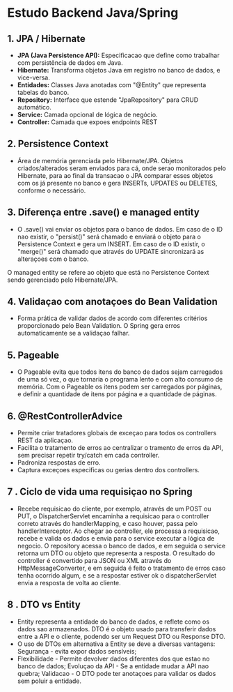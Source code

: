 # Estudo Backend Java/Spring

## 1. JPA / Hibernate

- **JPA (Java Persistence API):** Especificacao que define como trabalhar com persistência de dados em Java.
- **Hibernate:** Transforma objetos Java em registro no banco de dados, e vice-versa.
- **Entidades:** Classes Java anotadas com "@Entity" que representa tabelas do banco.
- **Repository:** Interface que estende "JpaRepository" para CRUD automático.
- **Service:** Camada opcional de lógica de negócio.
- **Controller:** Camada que expoes endpoints REST

## 2. Persistence Context

- Área de memória gerenciada pelo Hibernate/JPA.
Objetos criados/alterados seram enviados para cá, onde serao
monitorados pelo Hibernate, para ao final da transacao o JPA
comparar esses objetos com os já presente no banco e gera
INSERTs, UPDATES ou DELETES, conforme o necessário.

## 3. Diferença entre .save() e managed entity

- O .save() vai enviar os objetos para o banco de dados.
Em caso de o ID nao existir, o "persist()" será chamado e 
enviará o objeto para o Persistence Context e gera um INSERT.
Em caso de o ID existir, o "merge()" será chamado que
através do UPDATE sincronizará as alteraçoes com o banco.

O managed entity se refere ao objeto que está no Persistence
Context sendo gerenciado pelo Hibernate/JPA.

## 4. Validaçao com anotaçoes do Bean Validation

- Forma prática de validar dados de acordo com diferentes critérios proporcionado pelo Bean Validation. O Spring gera
erros automaticamente se a validaçao falhar.

## 5. Pageable

- O Pageable evita que todos itens do banco de dados sejam carregados de uma só vez, o que tornaria o programa lento
e com alto consumo de memória. Com o Pageable os itens podem ser carregados por páginas, e definir a quantidade de itens
por página e a quantidade de páginas.

## 6. @RestControllerAdvice

- Permite criar tratadores globais de exceçao para todos os controllers REST da aplicaçao.
- Facilita o tratamento de erros ao centralizar o tramento de erros da API, sem precisar repetir try/catch
em cada controller.
- Padroniza respostas de erro.
- Captura exceçoes especificas ou gerias dentro dos controllers.

## 7 . Ciclo de vida uma requisiçao no Spring

- Recebe requisicao do cliente, por exemplo, através de um POST ou PUT, o DispatcherServlet encaminha a requisicao
para o controller correto através do handlerMapping, e caso houver, passa pelo handlerInterceptor. Ao chegar ao
controller, ele processa a requisicao, recebe e valida os dados e envia para o service executar a lógica de negocio. 
O repository acessa o banco de dados, e em seguida o service retorna um DTO ou objeto que representa a resposta.
O resultado do controller é convertido para JSON ou XML através do HttpMessageConverter, e em seguida é feito o
tratamento de erros caso tenha ocorrido algum, e se a respostar estiver ok o dispatcherServlet envia a resposta de volta
ao cliente.

## 8 . DTO vs Entity

- Entity representa a entidade do banco de dados, e reflete como os dados sao armazenados. DTO é o objeto usado para 
transferir dados entre a API e o cliente, podendo ser um Request DTO ou Response DTO.
- O uso de DTOs em alternativa a Entity se deve a diversas vantagens: Segurança - evita expor dados sensíveis;
- Flexibilidade - Permite devolver dados diferentes dos que estao no banco de dados; Evoluçao da API - Se a entidade
mudar a API nao quebra; Validacao - O DTO pode ter anotaçoes para validar os dados sem poluir a entidade.